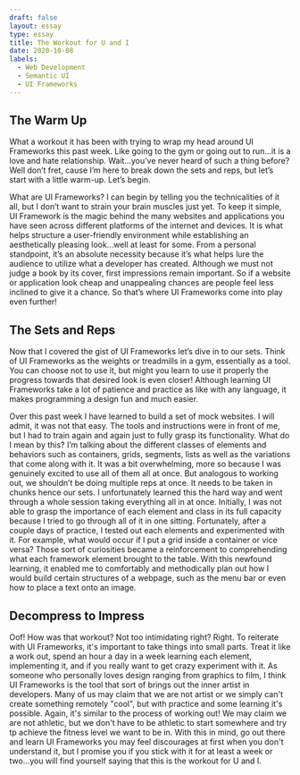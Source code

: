 ```yaml
---
draft: false
layout: essay
type: essay
title: The Workout for U and I
date: 2020-10-08
labels:
  - Web Development
  - Semantic UI
  - UI Frameworks
---
```

## The Warm Up
<p>What a workout it has been with trying to wrap my head around UI Frameworks this past week. Like going to the gym or going out to run...it is a love and hate relationship. Wait...you’ve never heard of such a thing before? Well don’t fret, cause I’m here to break down the sets and reps, but let’s start with a little warm-up. Let’s begin.</p>
<p>What are UI Frameworks? I can begin by telling you the technicalities of it all, but I don’t want to strain your brain muscles just yet. To keep it simple, UI Framework is the magic behind the many websites and applications you have seen across different platforms of the internet and devices. It is what helps structure a user-friendly environment while establishing an aesthetically pleasing look...well at least for some. From a personal standpoint, it’s an absolute necessity because it’s what helps lure the audience to utilize what a developer has created. Although we must not judge a book by its cover, first impressions remain important. So if a website or application look cheap and unappealing chances are people feel less inclined to give it a chance. So that’s where UI Frameworks come into play even further!
</p>

## The Sets and Reps
<p>Now that I covered the gist of UI Frameworks let’s dive in to our sets. Think of UI Frameworks as the weights or treadmills in a gym, essentially as a tool. You can choose not to use it, but might you learn to use it properly the progress towards that desired look is even closer! Although learning UI Frameworks take a lot of patience and practice as like with any language, it makes programming a design fun and much easier.</p>
<p>Over this past week I have learned to build a set of mock websites. I will admit, it was not that easy. The tools and instructions were in front of me, but I had to train again and again just to fully grasp its functionality. What do I mean by this? I’m talking about the different classes of elements and behaviors such as containers, grids, segments, lists as well as the variations that come along with it. It was a bit overwhelming, more so because I was genuinely excited to use all of them all at once. But analogous to working out, we shouldn’t be doing multiple reps at once. It needs to be taken in chunks hence our sets. I unfortunately learned this the hard way and went through a whole session taking everything all in at once. Initially, I was not able to grasp the importance of each element and class in its full capacity because I tried to go through all of it in one sitting. Fortunately, after a couple days of practice, I tested out each elements and experimented with it. For example, what would occur if I put a grid inside a container or vice versa? Those sort of curiosities became a reinforcement to comprehending what each framework element brought to the table. With this newfound learning, it enabled me to comfortably and methodically plan out how I would build certain structures of a webpage, such as the menu bar or even how to place a text onto an image.</p>

## Decompress to Impress
<p>Oof! How was that workout? Not too intimidating right? Right. To reiterate with UI Frameworks, it's important to take things into small parts. Treat it like a work out, spend an hour a day in a week learning each element, implementing it, and if you really want to get crazy experiment with it. As someone who personally loves design ranging from graphics to film, I think UI Frameworks is the tool that sort of brings out the inner artist in developers. Many of us may claim that we are not artist or we simply can't create something remotely "cool", but with practice and some learning it's possible. Again, it's similar to the process of working out! We may claim we are not athletic, but we don't have to be athletic to start somewhere and try tp achieve the fitness level we want to be in. With this in mind, go out there and learn UI Frameworks you may feel discourages at first when you don't understand it, but I promise you if you stick with it for at least a week or two...you will find yourself saying that this is the workout for U and I.  
</p>